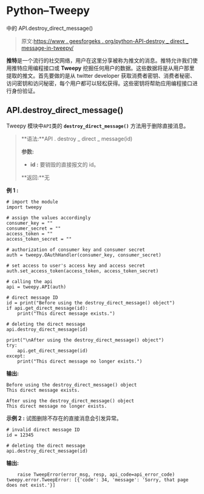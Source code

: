 # Python–Tweepy

中的 API.destroy_direct_message()

> 原文:[https://www . geesforgeks . org/python-API-destroy _ direct _ message-in-tweepy/](https://www.geeksforgeeks.org/python-api-destroy_direct_message-in-tweepy/)

**推特**是一个流行的社交网络，用户在这里分享被称为推文的消息。推特允许我们使用推特应用编程接口或 **Tweepy** 挖掘任何用户的数据。这些数据将是从用户那里提取的推文。首先要做的是从 twitter developer 获取消费者密钥、消费者秘密、访问密钥和访问秘密，每个用户都可以轻松获得。这些密钥将帮助应用编程接口进行身份验证。

## API.destroy_direct_message()

Tweepy 模块中`API`类的 **`destroy_direct_message()`** 方法用于删除直接消息。

> **语法:**API . destroy _ direct _ message(id)
> 
> **参数:**
> 
> *   **id :** 要销毁的直接报文的 id。
> 
> **返回:**无

**例 1 :**

```
# import the module
import tweepy

# assign the values accordingly
consumer_key = ""
consumer_secret = ""
access_token = ""
access_token_secret = ""

# authorization of consumer key and consumer secret
auth = tweepy.OAuthHandler(consumer_key, consumer_secret)

# set access to user's access key and access secret 
auth.set_access_token(access_token, access_token_secret)

# calling the api 
api = tweepy.API(auth)

# direct message ID
id = print("Before using the destroy_direct_message() object")
if api.get_direct_message(id):
    print("This direct message exists.")

# deleting the direct message
api.destroy_direct_message(id)

print("\nAfter using the destroy_direct_message() object")
try:
    api.get_direct_message(id)
except:
    print("This direct message no longer exists.")
```

**输出:**

```
Before using the destroy_direct_message() object
This direct message exists.

After using the destroy_direct_message() object
This direct message no longer exists.

```

**示例 2 :** 试图删除不存在的直接消息会引发异常。

```
# invalid direct message ID
id = 12345

# deleting the direct message
api.destroy_direct_message(id)
```

**输出:**

```
    raise TweepError(error_msg, resp, api_code=api_error_code)
tweepy.error.TweepError: [{'code': 34, 'message': 'Sorry, that page does not exist.'}]

```